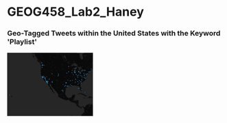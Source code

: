 # GEOG458_Lab2_Haney


### Geo-Tagged Tweets within the United States with the Keyword 'Playlist'

<img src="img/tweets_map.png" width="200">
